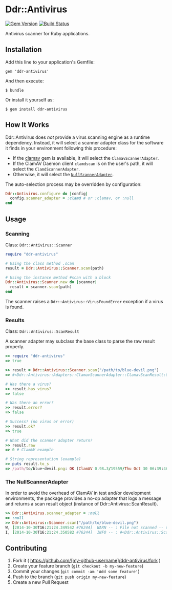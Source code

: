 # Ddr::Antivirus

[![Gem Version](https://badge.fury.io/rb/ddr-antivirus.svg)](http://badge.fury.io/rb/ddr-antivirus)
[![Build Status](https://travis-ci.org/duke-libraries/ddr-antivirus.svg?branch=master)](https://travis-ci.org/duke-libraries/ddr-antivirus)

Antivirus scanner for Ruby applications.

## Installation

Add this line to your application's Gemfile:

    gem 'ddr-antivirus'

And then execute:

    $ bundle

Or install it yourself as:

    $ gem install ddr-antivirus

## How It Works

Ddr::Antivirus does *not* provide a virus scanning engine as a runtime dependency. Instead, it will select a scanner adapter class for the software it finds in your environment following this procedure:

- If the [clamav](https://github.com/eagleas/clamav) gem is available, it will select the `ClamavScannerAdapter`.
- If the ClamAV Daemon client `clamdscan` is on the user's path, it will select the `ClamdScannerAdapter`.
- Otherwise, it will select the [`NullScannerAdapter`](#the-nullscanneradapter).

The auto-selection process may be overridden by configuration:

```ruby
Ddr::Antivirus.configure do |config|
  config.scanner_adapter = :clamd # or :clamav, or :null
end
```

## Usage

### Scanning ###

Class: `Ddr::Antivirus::Scanner`

```ruby
require "ddr-antivirus"

# Using the class method .scan
result = Ddr::Antivirus::Scanner.scan(path)

# Using the instance method #scan with a block
Ddr::Antivirus::Scanner.new do |scanner|
  result = scanner.scan(path)
end
```

The scanner raises a `Ddr::Antivirus::VirusFoundError` exception if a virus is found.

### Results

Class: `Ddr::Antivirus::ScanResult`

A scanner adapter may subclass the base class to parse the raw result properly.

```ruby
>> require "ddr-antivirus"
=> true

>> result = Ddr::Antivirus::Scanner.scan("/path/to/blue-devil.png")
=> #<Ddr::Antivirus::Adapters::ClamavScannerAdapter::ClamavScanResult:0x007f98fb169cc0 ...

# Was there a virus?
>> result.has_virus?
=> false

# Was there an error?
>> result.error?
=> false 

# Success? (no virus or error)
>> result.ok?
=> true

# What did the scanner adapter return?
>> result.raw
=> 0 # ClamAV example

# String representation (example)
>> puts result.to_s
=> /path/to/blue-devil.png: OK (ClamAV 0.98.3/19559/Thu Oct 30 06:39:46 2014)
```

### The NullScannerAdapter

In order to avoid the overhead of ClamAV in test and/or development environments, the package provides a no-op adapter that logs a message and returns a scan result object (instance of Ddr::Antivirus::ScanResult).

```ruby
>> Ddr::Antivirus.scanner_adapter = :null
=> :null
>> Ddr::Antivirus::Scanner.scan("/path/to/blue-devil.png")
W, [2014-10-30T16:21:24.349542 #76244]  WARN -- : File not scanned -- using :null scanner adapter.
I, [2014-10-30T16:21:24.350582 #76244]  INFO -- : #<Ddr::Antivirus::ScanResult:0x007ff6c98d0500 @raw="File not scanned -- using :null scanner adapter.", @file_path="/path/to/blue-devil.png", @scanned_at=2014-10-30 20:21:24 UTC, @version="ddr-antivirus 1.0.0.rc1">
```

## Contributing

1. Fork it ( https://github.com/[my-github-username]/ddr-antivirus/fork )
2. Create your feature branch (`git checkout -b my-new-feature`)
3. Commit your changes (`git commit -am 'Add some feature'`)
4. Push to the branch (`git push origin my-new-feature`)
5. Create a new Pull Request
